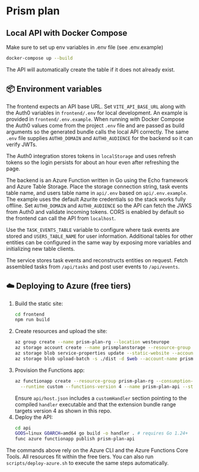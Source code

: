 # Prism plan


## Local API with Docker Compose
Make sure to set up env variables in .env file (see .env.example)

```bash
docker-compose up --build
```
The API will automatically create the table if it does not already exist.

## 📦 Environment variables
The frontend expects an API base URL. Set `VITE_API_BASE_URL` along with the Auth0 variables in `frontend/.env` for local development.
An example is provided in `frontend/.env.example`.
When running with Docker Compose the Auth0 values come from the project `.env` file and are passed as build arguments so the generated bundle calls the local API correctly.
The same `.env` file supplies `AUTH0_DOMAIN` and `AUTH0_AUDIENCE` for the backend so it can verify JWTs.

The Auth0 integration stores tokens in `localStorage` and uses refresh tokens so
the login persists for about an hour even after refreshing the page.

The backend is an Azure Function written in Go using the Echo framework and Azure Table Storage. Place the storage connection string, task events table name, and users table name in `api/.env` based on `api/.env.example`. The example uses the default Azurite credentials so the stack works fully offline. Set `AUTH0_DOMAIN` and `AUTH0_AUDIENCE` so the API can fetch the JWKS from Auth0 and validate incoming tokens. CORS is enabled by default so the frontend can call the API from `localhost`.

Use the `TASK_EVENTS_TABLE` variable to configure where task events are stored and `USERS_TABLE_NAME` for user information. Additional tables for other entities can be configured in the same way by exposing more variables and initializing new table clients.

The service stores task events and reconstructs entities on request. Fetch assembled tasks from `/api/tasks` and post user events to `/api/events`.

## ☁️ Deploying to Azure (free tiers)
1. Build the static site:
   ```bash
   cd frontend
   npm run build
   ```
2. Create resources and upload the site:
   ```bash
   az group create --name prism-plan-rg --location westeurope
   az storage account create --name prismplanstorage --resource-group prism-plan-rg --sku Standard_LRS
   az storage blob service-properties update --static-website --account-name prismplanstorage --index-document index.html
   az storage blob upload-batch -s ./dist -d $web --account-name prismplanstorage
   ```
3. Provision the Functions app:
   ```bash
   az functionapp create --resource-group prism-plan-rg --consumption-plan-location westeurope \
     --runtime custom --functions-version 4 --name prism-plan-api --storage-account prismplanstorage
   ```
   Ensure `api/host.json` includes a `customHandler` section pointing to the compiled `handler` executable and that the extension bundle range targets version 4 as shown in this repo.
4. Deploy the API:
   ```bash
   cd api
   GOOS=linux GOARCH=amd64 go build -o handler . # requires Go 1.24+
   func azure functionapp publish prism-plan-api
   ```

The commands above rely on the Azure CLI and the Azure Functions Core Tools. All resources fit within the free tiers.
You can also run `scripts/deploy-azure.sh` to execute the same steps automatically.
